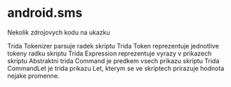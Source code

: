 android.sms
===========

Nekolik zdrojovych kodu na ukazku

Trida Tokenizer parsuje radek skriptu
Trida Token reprezentuje jednotlive tokeny radku skriptu
Trida Expression reprezentuje vyrazy v prikazech skriptu
Abstraktni trida Command je predkem vsech prikazu skriptu
Trida CommandLet je trida prikazu Let, kterym se ve skriptech prirazuje hodnota nejake promenne.
